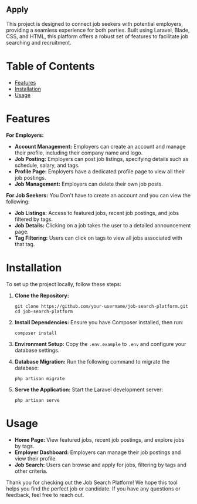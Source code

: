 ## Apply


This project is designed to connect job seekers with potential employers, providing a seamless experience for both parties. Built using Laravel, Blade, CSS, and HTML, this platform offers a robust set of features to facilitate job searching and recruitment.

# Table of Contents

- [Features](#features)
- [Installation](#installation)
- [Usage](#usage)

# Features

**For Employers:**
- **Account Management:** Employers can create an account and manage their profile, including their company name and logo.
- **Job Posting:** Employers can post job listings, specifying details such as schedule, salary, and tags.
- **Profile Page:** Employers have a dedicated profile page to view all their job postings.
- **Job Management:** Employers can delete their own job posts.

**For Job Seekers:**
You Don't have to create an account and you can view the following:
- **Job Listings:** Access to featured jobs, recent job postings, and jobs filtered by tags.
- **Job Details:** Clicking on a job takes the user to a detailed announcement page.
- **Tag Filtering:** Users can click on tags to view all jobs associated with that tag.

# Installation

To set up the project locally, follow these steps:

1. **Clone the Repository:**
   ```
   git clone https://github.com/your-username/job-search-platform.git
   cd job-search-platform
   ```

2. **Install Dependencies:**
   Ensure you have Composer installed, then run:
   ```
   composer install
   ```

3. **Environment Setup:**
   Copy the `.env.example` to `.env` and configure your database settings.

4. **Database Migration:**
   Run the following command to migrate the database:
   ```
   php artisan migrate
   ```

5. **Serve the Application:**
   Start the Laravel development server:
   ```
   php artisan serve
   ```

# Usage

- **Home Page:** View featured jobs, recent job postings, and explore jobs by tags.
- **Employer Dashboard:** Employers can manage their job postings and view their profile.
- **Job Search:** Users can browse and apply for jobs, filtering by tags and other criteria.


Thank you for checking out the Job Search Platform! We hope this tool helps you find the perfect job or candidate. If you have any questions or feedback, feel free to reach out.
